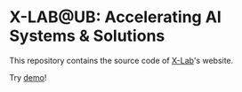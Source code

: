 # X-LAB@UB: Accelerating AI Systems & Solutions
This repository contains the source code of [X-Lab](https://www.xlab-ub.com/)'s website.

Try [demo](https://xlab.kiarash.pro/)!
